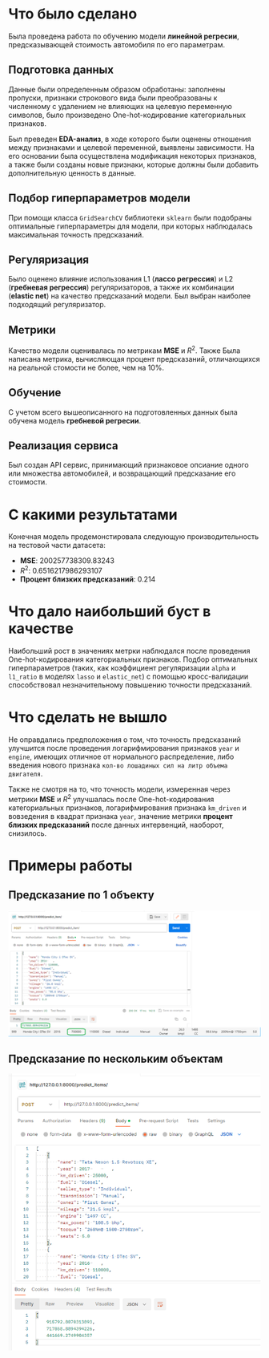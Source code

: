 # Что было сделано
Была проведена работа по обучению модели **линейной регресии**, предсказывающей стоимость автомобиля по его параметрам.

## Подготовка данных
Данные были определенным образом обработаны: заполнены пропуски, признаки строкового вида были преобразованы к численному с удалением не влияющих на целевую переменную символов, было произведено One-hot-кодирование категориальных признаков.

Был преведен **EDA-анализ**, в ходе которого были оценены отношения между признаками и целевой переменной, выявлены зависимости. На его основании была осуществлена модификация некоторых признаков, а также были созданы новые признаки, которые должны были добавить дополнительную ценность в данные.

## Подбор гиперпараметров модели
При помощи класса `GridSearchCV` библиотеки `sklearn` были подобраны оптимальные гиперпараметры для модели, при которых наблюдалась максимальная точность предсказаний.

## Регуляризация
Было оценено влияние использования L1 (**лассо регрессия**) и L2 (**гребневая регрессия**) регуляризаторов, а также их комбинации (**elastic net**) на качество предсказаний модели. Был выбран наиболее подходящий регуляризатор.

## Метрики
Качество модели оценивалась по метрикам **MSE** и $R^2$. Также  Была написана метрика, вычисляющая процент предсказаний, отличающихся на реальной стомости не более, чем на 10%.

## Обучение
С учетом всего вышеописанного на подготовленных данных была обучена модель **гребневой регресии**.

## Реализация сервиса
Был создан API сервис, принимающий признаковое опсиание одного или множества автомобилей, и возвращающий предсказание его стоимости.

# С какими результатами
Конечная модель продемонстировала следующую производительность на тестовой части датасета:
- **MSE**: 200257738309.83243
- $R^2$: 0.6516217986293107
- **Процент близких предсказаний**: 0.214

# Что дало наибольший буст в качестве
Наибольший рост в значениях метрки наблюдался после проведения One-hot-кодирования категориальных признаков. Подбор оптимальных гиперпараметров (таких, как коэффициент регуляризации `alpha` и `l1_ratio` в моделях `lasso` и `elastic_net`) с помощью кросс-валидации способствовал незначительному повышению точности предсказаний.

# Что сделать не вышло
Не оправдались предположения о том, что точность предсказаний улучшится после проведения логарифмирования признаков `year` и `engine`, имеющих отличное от нормального распределение, либо введения нового признака `кол-во лошадиных сил на литр объема двигателя`.

Также не смотря на то, что точность модели, измеренная через метрики **MSE** и $R^2$ улучшалась после One-hot-кодирования категориальных признаков, логарифмирования признака `km_driven` и вовзедения в квадрат признака `year`, значение метрики **процент близких предсказаний** после данных интервенций, наоборот, снизилось.

# Примеры работы
## Предсказание по 1 объекту
![Alt text](example_images/one_item.png)

## Предсказание по нескольким объектам
![Alt text](example_images/multiple_items.png)